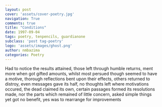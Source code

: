 ```yaml
---
layout: post
cover: 'assets/cover-poetry.jpg'
navigation: True
comments: true
title: "Conditions"
date: 1997-09-04
tags: poetry, tenpencils, guardianone
subclass: 'post tag-poetry'
logo: 'assets/images/ghost.png'
author: nmbazima
categories: Poetry
---
```

Had to notice the results attained, those left through humble returns, ment more when got gifted amounts, whilst most persued though seemed to have a motive, thorough reflections bent upon their effects, others returned to distroy, even messages gave its half, no thoughts left where motivations occured, the dead claimed its own, certain passages formed its resolutions made, nor the parts which remained of little concern, asked simple things yet got no benefit, yes was to rearrange for improvements